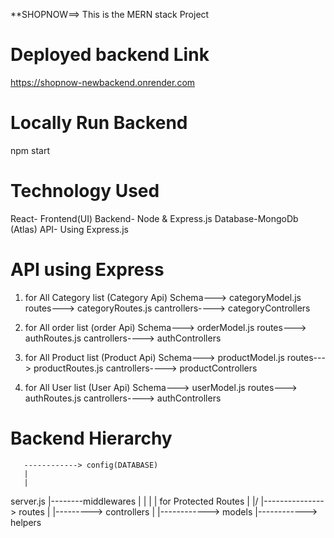 **SHOPNOW==> This is the MERN stack Project

# Deployed backend Link 
https://shopnow-newbackend.onrender.com

# Locally Run Backend
npm start


# Technology Used
React- Frontend(UI)
Backend- Node & Express.js
Database-MongoDb (Atlas)
API- Using Express.js

# API using Express
1) for All Category list (Category Api)
     Schema---> categoryModel.js 
     routes---> categoryRoutes.js
     cantrollers----> categoryControllers

2) for All order list (order Api)
     Schema---> orderModel.js 
     routes---> authRoutes.js
     cantrollers----> authControllers

3) for All Product list (Product Api)
     Schema---> productModel.js 
     routes---> productRoutes.js
     cantrollers----> productControllers

4) for All User list (User Api)
     Schema---> userModel.js 
     routes---> authRoutes.js
     cantrollers----> authControllers




# Backend Hierarchy

       ------------> config(DATABASE)
       |
       |
  server.js             |--------middlewares
    |                   |
    |                   | for Protected Routes
    |                  \|/
    |---------------> routes
                      |
                      |---------> controllers
                                   |
                                   |------------> models
                                   |------------> helpers

